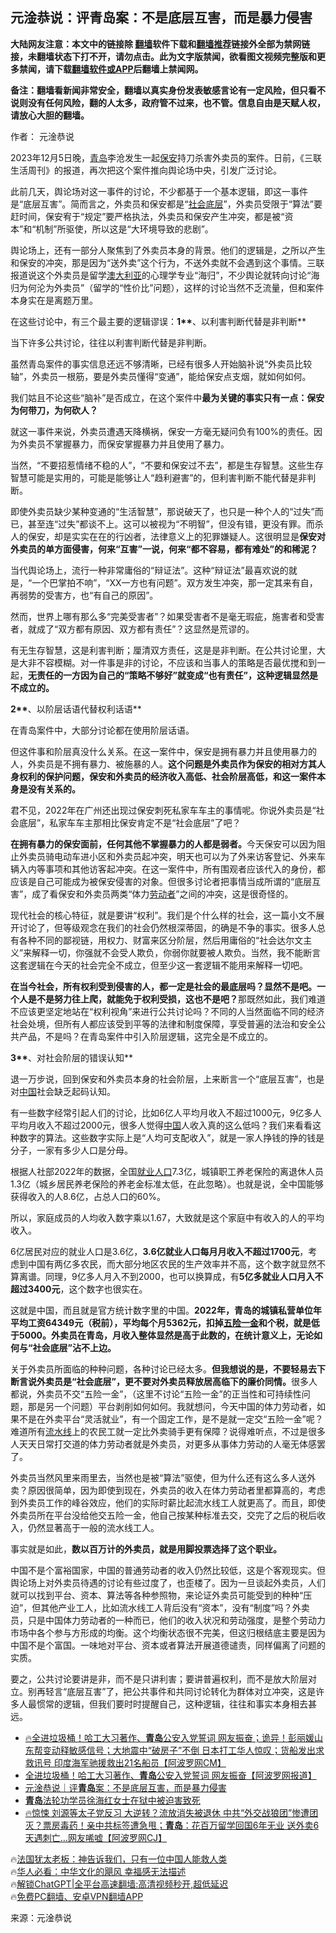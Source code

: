  <!-- 面包屑导航 --> <h2>元淦恭说：评青岛案：不是底层互害，而是暴力侵害</h2> <p class="notice"><b>大陆网友注意：本文中的链接除 <a href="https://github.com/bannedbook/fanqiang" >翻墙</a>软件下载和<a href="https://github.com/killgcd/justmysocks/blob/master/README.md">翻墙推荐</a>链接外全部为禁网链接，未翻墙状态下打不开，请勿点击。此为文字版禁闻，欲看图文视频完整版和更多禁闻，请下载<a href="https://github.com/bannedbook/fanqiang">翻墙软件或APP</a>后翻墙上禁闻网。</p><p>备注：翻墙看新闻非常安全，翻墙以真实身份发表敏感言论有一定风险，但只看不说则没有任何风险，翻的人太多，政府管不过来，也不管。信息自由是天赋人权，请放心大胆的翻墙。</b></p>  <div class="entry"> <p>作者： 元淦恭说</p> <p>2023年12月5日晚，<a href="https://www.bannedbook.org/bnews/tag/%e9%9d%92%e5%b2%9b/" class="st_tag internal_tag" rel="tag" title="标签 青岛 下的日志">青岛</a>李沧发生一起<a href="https://www.bannedbook.org/bnews/tag/%E4%BF%9D%E5%AE%89/" class="st_tag internal_tag" rel="tag" title="标签 保安 下的日志">保安</a>持刀杀害外卖员的案件。日前，《三联生活周刊》的报道，再次把这个案件推向舆论场中央，引发广泛讨论。</p> <p>此前几天，舆论场对这一事件的讨论，不少都基于一个基本逻辑，即这一事件是“底层互害”。简而言之，外卖员和保安都是“<a href="https://www.bannedbook.org/bnews/tag/%E7%A4%BE%E4%BC%9A%E5%BA%95%E5%B1%82/" class="st_tag internal_tag" rel="tag" title="标签 社会底层 下的日志">社会底层</a>”，外卖员受限于“算法”要赶时间，保安宥于“规定”要严格执法，外卖员和保安产生冲突，都是被“资本”和“机制”所驱使，所以这是“大环境导致的悲剧”。</p> <p>舆论场上，还有一部分人聚焦到了外卖员本身的背景。他们的逻辑是，之所以产生和保安的冲突，那是因为“送外卖”这个行为，不送外卖就不会遇到这个事情。三联报道说这个外卖员是留学<a href="https://www.bannedbook.org/bnews/tag/%e6%be%b3%e5%a4%a7%e5%88%a9%e4%ba%9a/" class="st_tag internal_tag" rel="tag" title="标签 澳大利亚 下的日志">澳大利亚</a>的心理学专业“海归”，不少舆论就转向讨论“海归为何沦为外卖员”（留学的“性价比”问题），这样的讨论当然不乏流量，但和案件本身实在是离题万里。</p> <p>在这些讨论中，有三个最主要的逻辑谬误：<strong>1**</strong>、以利害判断代替是非判断**</p> <p>当下许多公共讨论，往往以利害判断代替是非判断。</p> <p>虽然青岛案件的事实信息还远不够清晰，已经有很多人开始脑补说“外卖员比较轴”，外卖员一根筋，要是外卖员懂得“变通”，能给保安点支烟，就如何如何。</p> <p>我们姑且不论这些“脑补”是否成立，在这个案件中<strong>最为关键的事实只有一点：保安为何带刀，为何砍人？</strong></p> <p>就这一事件来说，外卖员遭遇天降横祸，保安一方毫无疑问负有100%的责任。因为外卖员不掌握暴力，而保安掌握暴力并且使用了暴力。</p> <p>当然，“不要招惹情绪不稳的人”，“不要和保安过不去”，都是生存智慧。这些生存智慧可能是实用的，可能是能够让人“趋利避害”的，但利害判断不能代替是非判断。</p> <p>即使外卖员缺少某种变通的“生活智慧”，那说破天了，也只是一种个人的“过失”而已，甚至连“过失”都谈不上。这可以被视为“不明智”，但没有错，更没有罪。而杀人的保安，却是实实在在的行凶者，法律意义上的犯罪嫌疑人。这很明显是<strong>保安对外卖员的单方面侵害，何来“互害”一说，何来“都不容易，都有难处”的和稀泥？</strong></p> <p>当代舆论场上，流行一种非常庸俗的“辩证法”。这种“辩证法”最喜欢说的就是，“一个巴掌拍不响”，“XX一方也有问题”。双方发生冲突，那一定其来有自，再弱势的受害方，也“有自己的原因”。</p> <p>然而，世界上哪有那么多“完美受害者”？如果受害者不是毫无瑕疵，施害者和受害者，就成了“双方都有原因、双方都有责任”？这显然是荒谬的。</p> <p>有无生存智慧，这是利害判断；厘清双方责任，这是是非判断。在公共讨论里，大是大非不容模糊。对一件事是非的讨论，不应该和当事人的策略是否最优搅和到一起，<strong>无责任的一方因为自己的“策略不够好”就变成“也有责任”，这种逻辑显然是不成立的。</strong></p> <p><strong>2**</strong>、以阶层话语代替权利话语**</p> <p>在青岛案件中，大部分讨论都在使用阶层话语。</p>  <p>但这件事和阶层真没什么关系。在这一案件中，保安是拥有暴力并且使用暴力的人，外卖员是不拥有暴力、被施暴的人。<strong>这个问题是外卖员作为保安的相对方其人身权利的保护问题，保安和外卖员的经济收入高低、社会阶层高低，和这一案件本身是没有关系的。</strong></p> <p>君不见，2022年在广州还出现过保安刺死私家车车主的事情呢。你说外卖员是“社会底层”，私家车车主那相比保安肯定不是“社会底层”了吧？</p> <p><strong>在拥有暴力的保安面前，任何其他不掌握暴力的人都是弱者。</strong>今天保安可以因为阻止外卖员骑电动车进小区和外卖员起冲突，明天也可以为了外来访客登记、外来车辆入内等事项和其他访客起冲突。在这一案件中，所有围观者应该代入的身份，都应该是自己可能成为被保安侵害的对象。但很多讨论者把事情当成所谓的“底层互害”，成了看保安和外卖员两类“体力<a href="https://www.bannedbook.org/bnews/tag/%e5%8a%b3%e5%8a%a8%e8%80%85/" class="st_tag internal_tag" rel="tag" title="标签 劳动者 下的日志">劳动者</a>”之间的冲突，这是很奇怪的。</p> <p>现代社会的核心特征，就是要讲“权利”。我们是个什么样的社会，这一篇小文不展开讨论了，但等级观念在我们的社会仍然根深蒂固，的确是不争的事实。很多人总有各种不同的鄙视链，用权力、财富来区分阶层，然后用庸俗的“社会达尔文主义”来解释一切，你强就不会受人欺负，你弱你就要被人欺负。当然，我不能断言这套逻辑在今天的社会完全不成立，但至少这一套逻辑不能用来解释一切吧。</p> <p><strong>在当今社会，所有权利受到侵害的人，都一定是社会的最底层吗？显然不是吧。一个人是不是努力往上爬，就能免于权利受损，这也不是吧？</strong>那既然如此，我们难道不应该更坚定地站在“权利视角”来进行公共讨论吗？不同的人当然面临不同的经济社会处境，但所有人都应该受到平等的法律和制度保障，享受普遍的法治和安全公共产品，不是吗？在青岛案件中引入阶层逻辑，这完全是不成立的。</p> <p><strong>3**</strong>、对社会阶层的错误认知**</p> <p>退一万步说，回到保安和外卖员本身的社会阶层，上来断言一个“底层互害”，也是对<span class='wp_keywordlink_affiliate'><a href="https://www.bannedbook.org/" title="中国" target="_blank">中国</a></span>社会缺乏起码认知。</p> <p>有一些数字经常引起人们的讨论，比如6亿人平均月收入不超过1000元，9亿多人平均月收入不超过2000元，很多人觉得<a href="https://www.bannedbook.org/bnews/tag/%E4%B8%AD%E5%9B%BD/" class="st_tag internal_tag" rel="tag" title="标签 中国 下的日志">中国</a>人收入真的这么低吗？我们来看看这种数字的算法。这些数字实际上是“人均可支配收入”，就是一家人挣钱的挣的钱是分子，一家有多少人口是分母。</p>  <p>根据人社部2022年的数据，全国<a href="https://www.bannedbook.org/bnews/tag/%E5%B0%B1%E4%B8%9A%E4%BA%BA%E5%8F%A3/" class="st_tag internal_tag" rel="tag" title="标签 就业人口 下的日志">就业人口</a>7.3亿，城镇职工养老保险的离退休人员1.3亿（城乡居民养老保险的养老金标准太低，在此忽略）。也就是说，全中国能够获得收入的人8.6亿，占总人口的60%。</p> <p>所以，家庭成员的人均收入数字乘以1.67，大致就是这个家庭中有收入的人的平均收入。</p> <p>6亿居民对应的就业人口是3.6亿，<strong>3.6亿就业人口每月月收入不超过1700元</strong>，考虑到中国有两亿多农民，而大部分地区农民的生产效率并不高，这个数字就显然不算离谱。同理，9亿多人月入不到2000，也可以换算成，有<strong>5亿多就业人口月入不超过3400元</strong>，这个数字也很实在。</p> <p>这就是中国，而且就是官方统计数字里的中国。<strong>2022年，青岛的城镇私营单位年平均工资64349元（税前），平均每个月5362元，扣掉<a href="https://www.bannedbook.org/bnews/tag/%E4%BA%94%E9%99%A9%E4%B8%80%E9%87%91/" class="st_tag internal_tag" rel="tag" title="标签 五险一金 下的日志">五险一金</a>和个税，就是低于5000。外卖员在青岛，月收入整体显然是高于此数的，在统计意义上，无论如何与“社会底层”沾不上边。</strong></p> <p>关于外卖员所面临的种种问题，各种讨论已经太多。<strong>但我想说的是，不要轻易去下断言说外卖员是“社会底层”，更不要对外卖员释放居高临下的廉价同情。</strong>很多人都说，外卖员不交“五险一金”，（这里不讨论“五险一金”的正当性和可持续性问题，那是另一个问题）平台剥削如何如何。我就想问，今天中国的体力劳动者，如果不是在外卖平台“灵活就业”，有一个固定工作，是不是就一定交“五险一金”呢？难道所有<a href="https://www.bannedbook.org/bnews/tag/%E6%B5%81%E6%B0%B4%E7%BA%BF/" class="st_tag internal_tag" rel="tag" title="标签 流水线 下的日志">流水线</a>上的农民工就一定比外卖骑手更有保障？说得难听点，不过是很多人天天日常打交道的体力劳动者就是外卖员，对更多从事体力劳动的人毫无体感罢了。</p> <p>外卖员当然风里来雨里去，当然也是被“算法”驱使，但为什么还有这么多人送外卖？原因很简单，因为即使到现在，外卖员的收入在体力劳动者里都算高的，考虑到外卖员工作的峰谷效应，他们的实际时薪比起流水线工人就更高了。而且，即使外卖员所在平台没给他交五险一金，他自己按某种标准去交，交完了之后的税后收入，仍然显著高于一般的流水线工人。</p> <p>事实就是如此，<strong>数以百万计的外卖员，就是用脚投票选择了这个职业。</strong></p> <p>中国不是个富裕国家，中国的普通劳动者的收入仍然比较低，这是个客观现实。但舆论场上对外卖员待遇的讨论有些过度了，也歪楼了。因为一旦谈起外卖员，人们就可以找到平台、资本、算法等各种参照物，来论证外卖员可能受到的种种“压迫”，但其他产业工人，比如流水线工人背后没有“资本”，没有“制度”吗？外卖员，只是中国体力劳动者的一种而已，他们的收入状况和劳动强度，是整个劳动力市场中各个参与方形成的均衡。这个均衡状态很不完美，但这归根结底主要是因为中国不是个富国。一味地对平台、资本或者算法开展道德谴责，同样偏离了问题的实质。</p>  <p>要之，公共讨论要讲是非，而不是只讲利害；要讲普遍权利，而不是放大阶层对立。别再轻言“底层互害”了，把公共事件和共同讨论转化为群体对立冲突，这是许多人最惯常的逻辑，但我们要时时提醒自己，这种逻辑，往往和事实本身相去甚远。</p> <!--<div id="taboola-mid-1"></div>--><ul class='op-related-articles' title='相关阅读'> <li><a href='https://www.bannedbook.org/bnews/bannedvideo/20240106/1984314.html' target='_blank'>🔥全进垃圾桶！哈工大习著作、<b>青岛</b>公安入党誓词 网友振奋；诡异！彭丽媛山东帮变动释敏感信号；大地震中“破房子”不倒 日本打工华人惊叹；货船发出求救讯号 印度海军驰援救出21名船员【阿波罗网CM】</a></li> <li><a href='https://www.bannedbook.org/bnews/cnnews/20240106/1984202.html' target='_blank'>全进垃圾桶！哈工大习著作、<b>青岛</b>公安入党誓词 网友振奋【阿波罗网报道】</a></li> <li><a href='https://www.bannedbook.org/bnews/baitai/20240106/1983884.html' target='_blank'>元淦恭说｜评<b>青岛</b>案：不是底层互害，而是暴力侵害</a></li> <li><a href='https://www.bannedbook.org/bnews/headline/20240104/1983394.html' target='_blank'><b>青岛</b>法轮功学员徐海红女士在狱中被迫害致死</a></li> <li><a href='https://www.bannedbook.org/bnews/bannedvideo/20240104/1983322.html' target='_blank'>🔥惊悚 刘源等太子党反习 大逆转？流放消失被退休 中共“外交战狼团”惨遭团灭？票房毒药！亲中共标签遭急甩；<b>青岛</b>：花百万留学回国6年无业 送外卖6天遇刺亡…网友唏嘘【阿波罗网CJ】</a></li> </ul> <p class="texttj"> 🔥<a href="https://www.bannedbook.org/bnews/ssgc/20230219/1850782.html" target="_blank">法国犹太老板：神告诉我们，只有一位中国人能救人类</a><br/> 🔥<a href="https://www.bannedbook.org/bnews/comments/20220220/1694796.html" target="_blank">华人必看：中华文化的飓风 幸福感无法描述</a><br/> 🔥<a href="https://github.com/bannedbook/fanqiang/wiki/V2ray%E6%9C%BA%E5%9C%BA" target="_blank">解锁ChatGPT|全平台高速翻墙:高清视频秒开,超低延迟</a><br/> 🔥<a href="https://github.com/bannedbook/fanqiang/wiki/%E7%A6%81%E9%97%BB%E7%BD%91%E5%AE%89%E5%8D%93%E7%BF%BB%E5%A2%99%E6%96%B0%E9%97%BBAPP" target="_blank">免费PC翻墙、安卓VPN翻墙APP</a><br/> </p><p class="src-info">来源：元淦恭说 </p><a name='sharetosocial'></a> <div style="margin-bottom:5px;padding-bottom:5px;clear:both"> <div id="archive-pix-1" class="banner-ads"> <!-- AuctionX Display platform tag START --> <div id="27602x728x90x621x_ADSLOT1" clicktrack="%%CLICK_URL_ESC%%"></div>  <!-- AuctionX Display platform tag END --> </div> <div id="archive-pix-2" class="banner-ads"> <!-- AuctionX Display platform tag START --> <div id="27556x300x250x621x_ADSLOT1" clicktrack="%%CLICK_URL_ESC%%" style="margin:0 auto;text-align:center"></div>  <!-- AuctionX Display platform tag END --> </div> </div>  <div id="archive-pix-1" class="banner-ads"> <!-- AuctionX Display platform tag START --> <div id="27603x728x90x621x_ADSLOT1" clicktrack="%%CLICK_URL_ESC%%"></div>  <!-- AuctionX Display platform tag END --> </div> </div><!--END ENTRY--> 